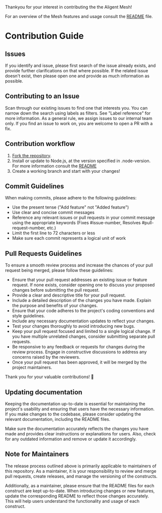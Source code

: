 Thankyou for your interest in contributing the the Aligent Mesh!

For an overview of the Mesh features and usage consult the [README](../README.md) file. 

# Contribution Guide

## Issues
If you identify and issue, please first search of the issue already exists, and provide further clarifications on that where possible. If the related issue doesn't exist, then please open one and provide as much information as possible.

## Contributing to an Issue
Scan through our existing issues to find one that interests you. You can narrow down the search using labels as filters. See "Label reference" for more information. As a general rule, we assign issues to our internal team only. If you find an issue to work on, you are welcome to open a PR with a fix.

## Contribution workflow
1. [Fork the repository](https://docs.github.com/en/pull-requests/collaborating-with-pull-requests/working-with-forks/fork-a-repo). 
2. Install or update to Node.js, at the version specified in .node-version. For more information consult the [README](../README.md)
3. Create a working branch and start with your changes!

## Commit Guidelines
When making commits, please adhere to the following guidelines:

- Use the present tense ("Add feature" not "Added feature")
- Use clear and concise commit messages
- Reference any relevant issues or pull requests in your commit message using the appropriate keywords (Fixes #issue-number, Resolves #pull-request-number, etc.)
- Limit the first line to 72 characters or less
- Make sure each commit represents a logical unit of work

## Pull Requests Guidelines
To ensure a smooth review process and increase the chances of your pull request being merged, please follow these guidelines:

- Ensure that your pull request addresses an existing issue or feature request. If none exists, consider opening one to discuss your proposed changes before submitting the pull request.
- Provide a clear and descriptive title for your pull request.
- Include a detailed description of the changes you have made. Explain the purpose and benefits of your changes.
- Ensure that your code adheres to the project's coding conventions and style guidelines.
- Include any necessary documentation updates to reflect your changes.
- Test your changes thoroughly to avoid introducing new bugs.
- Keep your pull request focused and limited to a single logical change. If you have multiple unrelated changes, consider submitting separate pull requests.
- Be responsive to any feedback or requests for changes during the review process. Engage in constructive discussions to address any concerns raised by the reviewers.
- Once your pull request has been approved, it will be merged by the project maintainers.

Thank you for your valuable contributions! 🎉

## Updating documentation
Keeping the documentation up-to-date is essential for maintaining the project's usability and ensuring that users have the necessary information. If you make changes to the codebase, please consider updating the relevant documentation, including the README files.

Make sure the documentation accurately reflects the changes you have made and provides clear instructions or explanations for users. Also, check for any outdated information and remove or update it accordingly.

## Note for Maintainers
The release process outlined above is primarily applicable to maintainers of this repository. As a maintainer, it is your responsibility to review and merge pull requests, create releases, and manage the versioning of the constructs.

Additionally, as a maintainer, please ensure that the README files for each construct are kept up-to-date. When introducing changes or new features, update the corresponding README to reflect those changes accurately. This will help users understand the functionality and usage of each construct.
